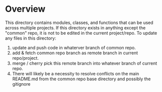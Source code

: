 # Overview # 

This directory contains modules, classes, and functions that can be used 
across multiple projects. If this directory exists in anything except the
"common" repo, it is not to be edited in the current project/repo. To update 
any files in this directory:  
1. update and push code in whaterver branch of common repo.  
1. add & fetch common repo branch as remote branch in current repo/project.  
1. merge / cherry pick this remote branch into whatever branch of current repo.  
1. There will likely be a necessity to resolve conflicts on the main README.md 
from the common repo base directory and possibly the gitignore